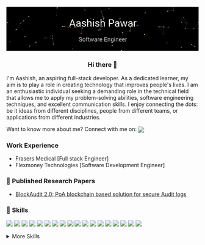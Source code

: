 [![](https://github.com/ashishpawar517/ashishpawar517/blob/d2ccc08ef4fbfe3fd91ee5042b40219c75a9780a/gif.gif)]()

<div align="center">
    <h3> Hi there 👋 </h3>
</div>

I'm Aashish, an aspiring full-stack developer. As a dedicated learner, my aim is to play a role in creating technology that improves people's lives. I am an enthusiastic individual seeking a demanding role in the technical field that allows me to apply my problem-solving abilities, software engineering techniques, and excellent communication skills. I enjoy connecting the dots: be it ideas from different disciplines, people from different teams, or applications from different industries.

<p align=”center”>
  Want to know more about me? Connect with me on: <a href="https://www.linkedin.com/in/ashish-pawar511/"><img align="center" src=https://img.shields.io/badge/LinkedIn-blue?style=flat&logo=linkedin&logoColor=white&labelColor=blue></a>
</p>

### Work Experience
- Frasers Medical [Full stack Engineer]
- Flexmoney Technologies [Software Development Engineer]

### 📝 Published Research Papers
- <a href="https://ieeexplore.ieee.org/document/9702378">BlockAudit 2.0: PoA blockchain based solution for secure Audit logs
</a>

### 💼 Skills
![](https://img.shields.io/badge/Code-Data%20Structures-informational?style=flat&logo=datastructures&logoColor=white&color=blue)
![](https://img.shields.io/badge/Code-Design%20Patterns-informational?style=flat&logo=designpatterns&logoColor=white&color=blue)
![](https://img.shields.io/badge/Code-Distributed%20Systems-informational?style=flat&logo=distributedsystems&logoColor=white&color=blue)
![](https://img.shields.io/badge/Code-OOPS-informational?style=flat&logo=oops&logoColor=white&color=blue)
![](https://img.shields.io/badge/Code-Computer%20Networking-informational?style=flat&logo=computernetworking&logoColor=white&color=blue)
![](https://img.shields.io/badge/Programming%20Language-Java-informational?style=flat&logo=java&logoColor=white&color=blue)
![](https://img.shields.io/badge/Programming%20Language-Javascript-informational?style=flat&logo=javascript&logoColor=white&color=blue)
![](https://img.shields.io/badge/Programming%20Language-Python-informational?style=flat&logo=python&logoColor=white&color=blue)
![](https://img.shields.io/badge/Code-MySQL-informational?style=flat&logo=mysql&logoColor=white&color=blue)
![](https://img.shields.io/badge/Code-PostgreSQL-informational?style=flat&logo=postgresql&logoColor=white&color=blue)
![](https://img.shields.io/badge/Code-DBMS-informational?style=flat&logo=dbms&logoColor=white&color=blue)
![](https://img.shields.io/badge/Code-Bash-Scripting-informational?style=flat&logo=bash&logoColor=white&color=blue)
![](https://img.shields.io/badge/Code-Spring%20Boot-informational?style=flat&logo=springboot&logoColor=white&color=blue)
![](https://img.shields.io/badge/Code-Docker-informational?style=flat&logo=docker&logoColor=white&color=blue)
![](https://img.shields.io/badge/Code-Kubernetes-informational?style=flat&logo=kubernetes&logoColor=white&color=blue)
![](https://img.shields.io/badge/Code-AWS-informational?style=flat&logo=aws&logoColor=white&color=blue)
![](https://img.shields.io/badge/Code-Linux-informational?style=flat&logo=linux&logoColor=white&color=blue)
![](https://img.shields.io/badge/Code-Github-informational?style=flat&logo=github&logoColor=white&color=blue)



<details>
<summary>More Skills</summary>
  
![](https://img.shields.io/badge/Programming%20Language-Typescript-informational?style=flat&logo=typescript&logoColor=white&color=blue)
![](https://img.shields.io/badge/Programming%20Language-C++-informational?style=flat&logo=c++&logoColor=white&color=blue)
![](https://img.shields.io/badge/Programming%20Language-C-informational?style=flat&logo=c&logoColor=white&color=blue)
![](https://img.shields.io/badge/Code-Redis-informational?style=flat&logo=redis&logoColor=white&color=blue)
![](https://img.shields.io/badge/Code-MongoDB-informational?style=flat&logo=mongodb&logoColor=white&color=blue)
![](https://img.shields.io/badge/Code-NodeJS-informational?style=flat&logo=nodejs&logoColor=white&color=blue)
![](https://img.shields.io/badge/Code-Flask-informational?style=flat&logo=flask&logoColor=white&color=blue)
![](https://img.shields.io/badge/Programming%20Language-HTML-informational?style=flat&logo=html&logoColor=white&color=blue)
![](https://img.shields.io/badge/Code-JSON-informational?style=flat&logo=json&logoColor=white&color=blue)
![](https://img.shields.io/badge/Code-Apache%20Spark-informational?style=flat&logo=apachespark&logoColor=white&color=blue)
![](https://img.shields.io/badge/Code-MacOS-informational?style=flat&logo=macos&logoColor=white&color=blue)
![](https://img.shields.io/badge/Code-Selenium-informational?style=flat&logo=selenium&logoColor=white&color=blue)
![](https://img.shields.io/badge/Code-Express-informational?style=flat&logo=express&logoColor=white&color=blue)
![](https://img.shields.io/badge/Code-Postman-informational?style=flat&logo=postman&logoColor=white&color=blue)
![](https://img.shields.io/badge/Code-Jira-informational?style=flat&logo=jira&logoColor=white&color=blue)
![](https://img.shields.io/badge/Code-VSCode-informational?style=flat&logo=visualstudiocode&logoColor=white&color=blue)

</details>
